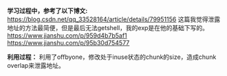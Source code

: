 **学习过程中，参考了以下博文:**
https://blog.csdn.net/qq_33528164/article/details/79951156   这篇我觉得泄露地址的方法最简便，但是最后无法getshell，我的exp是在他的基础下写的。
https://www.jianshu.com/p/959d4b7b5af1
https://www.jianshu.com/p/95b30d754577

**利用过程：**
利用了offbyone，修改处于inuse状态的chunk的size，造成chunk overlap来泄露地址。
